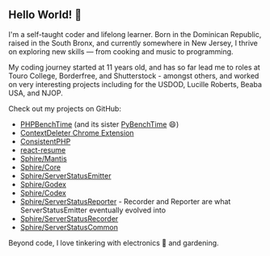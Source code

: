 <!--
**nsa-yoda/nsa-yoda** is a ✨ _special_ ✨ repository because its `README.md` (this file) appears on your GitHub profile.

Here are some ideas to get you started:

- 🔭 I’m currently working on ...
- 🌱 I’m currently learning ...
- 👯 I’m looking to collaborate on ...
- 🤔 I’m looking for help with ...
- 💬 Ask me about ...
- 📫 How to reach me: ...
- 😄 Pronouns: ...
- ⚡ Fun fact: ...
-->

## Hello World! 👋

I'm a self-taught coder and lifelong learner. Born in the Dominican Republic, raised in the South Bronx, and currently somewhere in New Jersey, I thrive on exploring new skills — from cooking and music to programming.

My coding journey started at 11 years old, and has so far lead me to roles at Touro College, Borderfree, and Shutterstock - amongst others, and worked on very interesting projects including for the USDOD, Lucille Roberts, Beaba USA, and NJOP. 

Check out my projects on GitHub:
- [PHPBenchTime](https://github.com/nsa-yoda/PHPBenchTime) (and its sister [PyBenchTime](https://github.com/nsa-yoda/PyBenchTime) 😄)
- [ContextDeleter Chrome Extension](https://github.com/nsa-yoda/ContextDeleter)
- [ConsistentPHP](https://github.com/nsa-yoda/ConsistentPHP)
- [react-resume](https://github.com/nsa-yoda/react-resume)
- [Sphire/Mantis](https://github.com/sphireinc/Mantis)
- [Sphire/Core](https://github.com/sphireinc/Core)
- [Sphire/ServerStatusEmitter](https://github.com/sphireinc/ServerStatusEmitter)
- [Sphire/Godex](https://github.com/sphireinc/Godex)
- [Sphire/Codex](#private)
- [Sphire/ServerStatusReporter](#private) - Recorder and Reporter are what ServerStatusEmitter eventually evolved into
- [Sphire/ServerStatusRecorder](#private)
- [Sphire/ServerStatusCommon](#private)

Beyond code, I love tinkering with electronics 🔧 and gardening.
